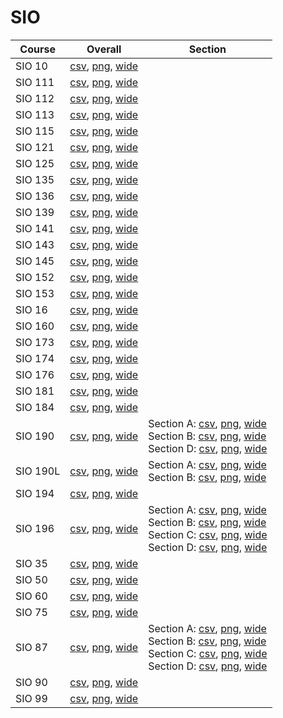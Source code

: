 # SIO

| Course | Overall | Section |
| ------ | ------- | ------- |
| SIO 10 | [csv](https://github.com/UCSD-Historical-Enrollment-Data/2025Spring/blob/main/overall/SIO%2010.csv), [png](https://raw.githubusercontent.com/UCSD-Historical-Enrollment-Data/2025Spring/main/plot_overall/SIO%2010.png), [wide](https://raw.githubusercontent.com/UCSD-Historical-Enrollment-Data/2025Spring/main/plot_overall_wide/SIO%2010.png) |  |
| SIO 111 | [csv](https://github.com/UCSD-Historical-Enrollment-Data/2025Spring/blob/main/overall/SIO%20111.csv), [png](https://raw.githubusercontent.com/UCSD-Historical-Enrollment-Data/2025Spring/main/plot_overall/SIO%20111.png), [wide](https://raw.githubusercontent.com/UCSD-Historical-Enrollment-Data/2025Spring/main/plot_overall_wide/SIO%20111.png) |  |
| SIO 112 | [csv](https://github.com/UCSD-Historical-Enrollment-Data/2025Spring/blob/main/overall/SIO%20112.csv), [png](https://raw.githubusercontent.com/UCSD-Historical-Enrollment-Data/2025Spring/main/plot_overall/SIO%20112.png), [wide](https://raw.githubusercontent.com/UCSD-Historical-Enrollment-Data/2025Spring/main/plot_overall_wide/SIO%20112.png) |  |
| SIO 113 | [csv](https://github.com/UCSD-Historical-Enrollment-Data/2025Spring/blob/main/overall/SIO%20113.csv), [png](https://raw.githubusercontent.com/UCSD-Historical-Enrollment-Data/2025Spring/main/plot_overall/SIO%20113.png), [wide](https://raw.githubusercontent.com/UCSD-Historical-Enrollment-Data/2025Spring/main/plot_overall_wide/SIO%20113.png) |  |
| SIO 115 | [csv](https://github.com/UCSD-Historical-Enrollment-Data/2025Spring/blob/main/overall/SIO%20115.csv), [png](https://raw.githubusercontent.com/UCSD-Historical-Enrollment-Data/2025Spring/main/plot_overall/SIO%20115.png), [wide](https://raw.githubusercontent.com/UCSD-Historical-Enrollment-Data/2025Spring/main/plot_overall_wide/SIO%20115.png) |  |
| SIO 121 | [csv](https://github.com/UCSD-Historical-Enrollment-Data/2025Spring/blob/main/overall/SIO%20121.csv), [png](https://raw.githubusercontent.com/UCSD-Historical-Enrollment-Data/2025Spring/main/plot_overall/SIO%20121.png), [wide](https://raw.githubusercontent.com/UCSD-Historical-Enrollment-Data/2025Spring/main/plot_overall_wide/SIO%20121.png) |  |
| SIO 125 | [csv](https://github.com/UCSD-Historical-Enrollment-Data/2025Spring/blob/main/overall/SIO%20125.csv), [png](https://raw.githubusercontent.com/UCSD-Historical-Enrollment-Data/2025Spring/main/plot_overall/SIO%20125.png), [wide](https://raw.githubusercontent.com/UCSD-Historical-Enrollment-Data/2025Spring/main/plot_overall_wide/SIO%20125.png) |  |
| SIO 135 | [csv](https://github.com/UCSD-Historical-Enrollment-Data/2025Spring/blob/main/overall/SIO%20135.csv), [png](https://raw.githubusercontent.com/UCSD-Historical-Enrollment-Data/2025Spring/main/plot_overall/SIO%20135.png), [wide](https://raw.githubusercontent.com/UCSD-Historical-Enrollment-Data/2025Spring/main/plot_overall_wide/SIO%20135.png) |  |
| SIO 136 | [csv](https://github.com/UCSD-Historical-Enrollment-Data/2025Spring/blob/main/overall/SIO%20136.csv), [png](https://raw.githubusercontent.com/UCSD-Historical-Enrollment-Data/2025Spring/main/plot_overall/SIO%20136.png), [wide](https://raw.githubusercontent.com/UCSD-Historical-Enrollment-Data/2025Spring/main/plot_overall_wide/SIO%20136.png) |  |
| SIO 139 | [csv](https://github.com/UCSD-Historical-Enrollment-Data/2025Spring/blob/main/overall/SIO%20139.csv), [png](https://raw.githubusercontent.com/UCSD-Historical-Enrollment-Data/2025Spring/main/plot_overall/SIO%20139.png), [wide](https://raw.githubusercontent.com/UCSD-Historical-Enrollment-Data/2025Spring/main/plot_overall_wide/SIO%20139.png) |  |
| SIO 141 | [csv](https://github.com/UCSD-Historical-Enrollment-Data/2025Spring/blob/main/overall/SIO%20141.csv), [png](https://raw.githubusercontent.com/UCSD-Historical-Enrollment-Data/2025Spring/main/plot_overall/SIO%20141.png), [wide](https://raw.githubusercontent.com/UCSD-Historical-Enrollment-Data/2025Spring/main/plot_overall_wide/SIO%20141.png) |  |
| SIO 143 | [csv](https://github.com/UCSD-Historical-Enrollment-Data/2025Spring/blob/main/overall/SIO%20143.csv), [png](https://raw.githubusercontent.com/UCSD-Historical-Enrollment-Data/2025Spring/main/plot_overall/SIO%20143.png), [wide](https://raw.githubusercontent.com/UCSD-Historical-Enrollment-Data/2025Spring/main/plot_overall_wide/SIO%20143.png) |  |
| SIO 145 | [csv](https://github.com/UCSD-Historical-Enrollment-Data/2025Spring/blob/main/overall/SIO%20145.csv), [png](https://raw.githubusercontent.com/UCSD-Historical-Enrollment-Data/2025Spring/main/plot_overall/SIO%20145.png), [wide](https://raw.githubusercontent.com/UCSD-Historical-Enrollment-Data/2025Spring/main/plot_overall_wide/SIO%20145.png) |  |
| SIO 152 | [csv](https://github.com/UCSD-Historical-Enrollment-Data/2025Spring/blob/main/overall/SIO%20152.csv), [png](https://raw.githubusercontent.com/UCSD-Historical-Enrollment-Data/2025Spring/main/plot_overall/SIO%20152.png), [wide](https://raw.githubusercontent.com/UCSD-Historical-Enrollment-Data/2025Spring/main/plot_overall_wide/SIO%20152.png) |  |
| SIO 153 | [csv](https://github.com/UCSD-Historical-Enrollment-Data/2025Spring/blob/main/overall/SIO%20153.csv), [png](https://raw.githubusercontent.com/UCSD-Historical-Enrollment-Data/2025Spring/main/plot_overall/SIO%20153.png), [wide](https://raw.githubusercontent.com/UCSD-Historical-Enrollment-Data/2025Spring/main/plot_overall_wide/SIO%20153.png) |  |
| SIO 16 | [csv](https://github.com/UCSD-Historical-Enrollment-Data/2025Spring/blob/main/overall/SIO%2016.csv), [png](https://raw.githubusercontent.com/UCSD-Historical-Enrollment-Data/2025Spring/main/plot_overall/SIO%2016.png), [wide](https://raw.githubusercontent.com/UCSD-Historical-Enrollment-Data/2025Spring/main/plot_overall_wide/SIO%2016.png) |  |
| SIO 160 | [csv](https://github.com/UCSD-Historical-Enrollment-Data/2025Spring/blob/main/overall/SIO%20160.csv), [png](https://raw.githubusercontent.com/UCSD-Historical-Enrollment-Data/2025Spring/main/plot_overall/SIO%20160.png), [wide](https://raw.githubusercontent.com/UCSD-Historical-Enrollment-Data/2025Spring/main/plot_overall_wide/SIO%20160.png) |  |
| SIO 173 | [csv](https://github.com/UCSD-Historical-Enrollment-Data/2025Spring/blob/main/overall/SIO%20173.csv), [png](https://raw.githubusercontent.com/UCSD-Historical-Enrollment-Data/2025Spring/main/plot_overall/SIO%20173.png), [wide](https://raw.githubusercontent.com/UCSD-Historical-Enrollment-Data/2025Spring/main/plot_overall_wide/SIO%20173.png) |  |
| SIO 174 | [csv](https://github.com/UCSD-Historical-Enrollment-Data/2025Spring/blob/main/overall/SIO%20174.csv), [png](https://raw.githubusercontent.com/UCSD-Historical-Enrollment-Data/2025Spring/main/plot_overall/SIO%20174.png), [wide](https://raw.githubusercontent.com/UCSD-Historical-Enrollment-Data/2025Spring/main/plot_overall_wide/SIO%20174.png) |  |
| SIO 176 | [csv](https://github.com/UCSD-Historical-Enrollment-Data/2025Spring/blob/main/overall/SIO%20176.csv), [png](https://raw.githubusercontent.com/UCSD-Historical-Enrollment-Data/2025Spring/main/plot_overall/SIO%20176.png), [wide](https://raw.githubusercontent.com/UCSD-Historical-Enrollment-Data/2025Spring/main/plot_overall_wide/SIO%20176.png) |  |
| SIO 181 | [csv](https://github.com/UCSD-Historical-Enrollment-Data/2025Spring/blob/main/overall/SIO%20181.csv), [png](https://raw.githubusercontent.com/UCSD-Historical-Enrollment-Data/2025Spring/main/plot_overall/SIO%20181.png), [wide](https://raw.githubusercontent.com/UCSD-Historical-Enrollment-Data/2025Spring/main/plot_overall_wide/SIO%20181.png) |  |
| SIO 184 | [csv](https://github.com/UCSD-Historical-Enrollment-Data/2025Spring/blob/main/overall/SIO%20184.csv), [png](https://raw.githubusercontent.com/UCSD-Historical-Enrollment-Data/2025Spring/main/plot_overall/SIO%20184.png), [wide](https://raw.githubusercontent.com/UCSD-Historical-Enrollment-Data/2025Spring/main/plot_overall_wide/SIO%20184.png) |  |
| SIO 190 | [csv](https://github.com/UCSD-Historical-Enrollment-Data/2025Spring/blob/main/overall/SIO%20190.csv), [png](https://raw.githubusercontent.com/UCSD-Historical-Enrollment-Data/2025Spring/main/plot_overall/SIO%20190.png), [wide](https://raw.githubusercontent.com/UCSD-Historical-Enrollment-Data/2025Spring/main/plot_overall_wide/SIO%20190.png) | Section A: [csv](https://github.com/UCSD-Historical-Enrollment-Data/2025Spring/blob/main/section/SIO%20190_A.csv), [png](https://raw.githubusercontent.com/UCSD-Historical-Enrollment-Data/2025Spring/main/plot_section/SIO%20190_A.png), [wide](https://raw.githubusercontent.com/UCSD-Historical-Enrollment-Data/2025Spring/main/plot_section_wide/SIO%20190_A.png)<br>Section B: [csv](https://github.com/UCSD-Historical-Enrollment-Data/2025Spring/blob/main/section/SIO%20190_B.csv), [png](https://raw.githubusercontent.com/UCSD-Historical-Enrollment-Data/2025Spring/main/plot_section/SIO%20190_B.png), [wide](https://raw.githubusercontent.com/UCSD-Historical-Enrollment-Data/2025Spring/main/plot_section_wide/SIO%20190_B.png)<br>Section D: [csv](https://github.com/UCSD-Historical-Enrollment-Data/2025Spring/blob/main/section/SIO%20190_D.csv), [png](https://raw.githubusercontent.com/UCSD-Historical-Enrollment-Data/2025Spring/main/plot_section/SIO%20190_D.png), [wide](https://raw.githubusercontent.com/UCSD-Historical-Enrollment-Data/2025Spring/main/plot_section_wide/SIO%20190_D.png) |
| SIO 190L | [csv](https://github.com/UCSD-Historical-Enrollment-Data/2025Spring/blob/main/overall/SIO%20190L.csv), [png](https://raw.githubusercontent.com/UCSD-Historical-Enrollment-Data/2025Spring/main/plot_overall/SIO%20190L.png), [wide](https://raw.githubusercontent.com/UCSD-Historical-Enrollment-Data/2025Spring/main/plot_overall_wide/SIO%20190L.png) | Section A: [csv](https://github.com/UCSD-Historical-Enrollment-Data/2025Spring/blob/main/section/SIO%20190L_A.csv), [png](https://raw.githubusercontent.com/UCSD-Historical-Enrollment-Data/2025Spring/main/plot_section/SIO%20190L_A.png), [wide](https://raw.githubusercontent.com/UCSD-Historical-Enrollment-Data/2025Spring/main/plot_section_wide/SIO%20190L_A.png)<br>Section B: [csv](https://github.com/UCSD-Historical-Enrollment-Data/2025Spring/blob/main/section/SIO%20190L_B.csv), [png](https://raw.githubusercontent.com/UCSD-Historical-Enrollment-Data/2025Spring/main/plot_section/SIO%20190L_B.png), [wide](https://raw.githubusercontent.com/UCSD-Historical-Enrollment-Data/2025Spring/main/plot_section_wide/SIO%20190L_B.png) |
| SIO 194 | [csv](https://github.com/UCSD-Historical-Enrollment-Data/2025Spring/blob/main/overall/SIO%20194.csv), [png](https://raw.githubusercontent.com/UCSD-Historical-Enrollment-Data/2025Spring/main/plot_overall/SIO%20194.png), [wide](https://raw.githubusercontent.com/UCSD-Historical-Enrollment-Data/2025Spring/main/plot_overall_wide/SIO%20194.png) |  |
| SIO 196 | [csv](https://github.com/UCSD-Historical-Enrollment-Data/2025Spring/blob/main/overall/SIO%20196.csv), [png](https://raw.githubusercontent.com/UCSD-Historical-Enrollment-Data/2025Spring/main/plot_overall/SIO%20196.png), [wide](https://raw.githubusercontent.com/UCSD-Historical-Enrollment-Data/2025Spring/main/plot_overall_wide/SIO%20196.png) | Section A: [csv](https://github.com/UCSD-Historical-Enrollment-Data/2025Spring/blob/main/section/SIO%20196_A.csv), [png](https://raw.githubusercontent.com/UCSD-Historical-Enrollment-Data/2025Spring/main/plot_section/SIO%20196_A.png), [wide](https://raw.githubusercontent.com/UCSD-Historical-Enrollment-Data/2025Spring/main/plot_section_wide/SIO%20196_A.png)<br>Section B: [csv](https://github.com/UCSD-Historical-Enrollment-Data/2025Spring/blob/main/section/SIO%20196_B.csv), [png](https://raw.githubusercontent.com/UCSD-Historical-Enrollment-Data/2025Spring/main/plot_section/SIO%20196_B.png), [wide](https://raw.githubusercontent.com/UCSD-Historical-Enrollment-Data/2025Spring/main/plot_section_wide/SIO%20196_B.png)<br>Section C: [csv](https://github.com/UCSD-Historical-Enrollment-Data/2025Spring/blob/main/section/SIO%20196_C.csv), [png](https://raw.githubusercontent.com/UCSD-Historical-Enrollment-Data/2025Spring/main/plot_section/SIO%20196_C.png), [wide](https://raw.githubusercontent.com/UCSD-Historical-Enrollment-Data/2025Spring/main/plot_section_wide/SIO%20196_C.png)<br>Section D: [csv](https://github.com/UCSD-Historical-Enrollment-Data/2025Spring/blob/main/section/SIO%20196_D.csv), [png](https://raw.githubusercontent.com/UCSD-Historical-Enrollment-Data/2025Spring/main/plot_section/SIO%20196_D.png), [wide](https://raw.githubusercontent.com/UCSD-Historical-Enrollment-Data/2025Spring/main/plot_section_wide/SIO%20196_D.png) |
| SIO 35 | [csv](https://github.com/UCSD-Historical-Enrollment-Data/2025Spring/blob/main/overall/SIO%2035.csv), [png](https://raw.githubusercontent.com/UCSD-Historical-Enrollment-Data/2025Spring/main/plot_overall/SIO%2035.png), [wide](https://raw.githubusercontent.com/UCSD-Historical-Enrollment-Data/2025Spring/main/plot_overall_wide/SIO%2035.png) |  |
| SIO 50 | [csv](https://github.com/UCSD-Historical-Enrollment-Data/2025Spring/blob/main/overall/SIO%2050.csv), [png](https://raw.githubusercontent.com/UCSD-Historical-Enrollment-Data/2025Spring/main/plot_overall/SIO%2050.png), [wide](https://raw.githubusercontent.com/UCSD-Historical-Enrollment-Data/2025Spring/main/plot_overall_wide/SIO%2050.png) |  |
| SIO 60 | [csv](https://github.com/UCSD-Historical-Enrollment-Data/2025Spring/blob/main/overall/SIO%2060.csv), [png](https://raw.githubusercontent.com/UCSD-Historical-Enrollment-Data/2025Spring/main/plot_overall/SIO%2060.png), [wide](https://raw.githubusercontent.com/UCSD-Historical-Enrollment-Data/2025Spring/main/plot_overall_wide/SIO%2060.png) |  |
| SIO 75 | [csv](https://github.com/UCSD-Historical-Enrollment-Data/2025Spring/blob/main/overall/SIO%2075.csv), [png](https://raw.githubusercontent.com/UCSD-Historical-Enrollment-Data/2025Spring/main/plot_overall/SIO%2075.png), [wide](https://raw.githubusercontent.com/UCSD-Historical-Enrollment-Data/2025Spring/main/plot_overall_wide/SIO%2075.png) |  |
| SIO 87 | [csv](https://github.com/UCSD-Historical-Enrollment-Data/2025Spring/blob/main/overall/SIO%2087.csv), [png](https://raw.githubusercontent.com/UCSD-Historical-Enrollment-Data/2025Spring/main/plot_overall/SIO%2087.png), [wide](https://raw.githubusercontent.com/UCSD-Historical-Enrollment-Data/2025Spring/main/plot_overall_wide/SIO%2087.png) | Section A: [csv](https://github.com/UCSD-Historical-Enrollment-Data/2025Spring/blob/main/section/SIO%2087_A.csv), [png](https://raw.githubusercontent.com/UCSD-Historical-Enrollment-Data/2025Spring/main/plot_section/SIO%2087_A.png), [wide](https://raw.githubusercontent.com/UCSD-Historical-Enrollment-Data/2025Spring/main/plot_section_wide/SIO%2087_A.png)<br>Section B: [csv](https://github.com/UCSD-Historical-Enrollment-Data/2025Spring/blob/main/section/SIO%2087_B.csv), [png](https://raw.githubusercontent.com/UCSD-Historical-Enrollment-Data/2025Spring/main/plot_section/SIO%2087_B.png), [wide](https://raw.githubusercontent.com/UCSD-Historical-Enrollment-Data/2025Spring/main/plot_section_wide/SIO%2087_B.png)<br>Section C: [csv](https://github.com/UCSD-Historical-Enrollment-Data/2025Spring/blob/main/section/SIO%2087_C.csv), [png](https://raw.githubusercontent.com/UCSD-Historical-Enrollment-Data/2025Spring/main/plot_section/SIO%2087_C.png), [wide](https://raw.githubusercontent.com/UCSD-Historical-Enrollment-Data/2025Spring/main/plot_section_wide/SIO%2087_C.png)<br>Section D: [csv](https://github.com/UCSD-Historical-Enrollment-Data/2025Spring/blob/main/section/SIO%2087_D.csv), [png](https://raw.githubusercontent.com/UCSD-Historical-Enrollment-Data/2025Spring/main/plot_section/SIO%2087_D.png), [wide](https://raw.githubusercontent.com/UCSD-Historical-Enrollment-Data/2025Spring/main/plot_section_wide/SIO%2087_D.png) |
| SIO 90 | [csv](https://github.com/UCSD-Historical-Enrollment-Data/2025Spring/blob/main/overall/SIO%2090.csv), [png](https://raw.githubusercontent.com/UCSD-Historical-Enrollment-Data/2025Spring/main/plot_overall/SIO%2090.png), [wide](https://raw.githubusercontent.com/UCSD-Historical-Enrollment-Data/2025Spring/main/plot_overall_wide/SIO%2090.png) |  |
| SIO 99 | [csv](https://github.com/UCSD-Historical-Enrollment-Data/2025Spring/blob/main/overall/SIO%2099.csv), [png](https://raw.githubusercontent.com/UCSD-Historical-Enrollment-Data/2025Spring/main/plot_overall/SIO%2099.png), [wide](https://raw.githubusercontent.com/UCSD-Historical-Enrollment-Data/2025Spring/main/plot_overall_wide/SIO%2099.png) |  |
